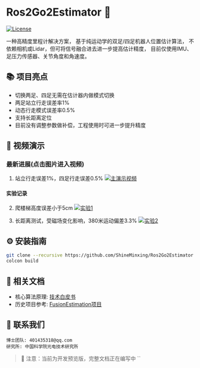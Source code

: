 # Ros2Go2Estimator 🦾
[![License](https://img.shields.io/badge/License-MIT-blue.svg)](LICENSE)

一种高精度里程计解决方案，
基于纯运动学的双足/四足机器人位置估计算法，
不依赖相机或Lidar，但可将信号融合进去进一步提高估计精度，
目前仅使用IMU、足压力传感器、关节角度和角速度。

## 📚 项目亮点
- 切换两足、四足无需在估计器内做模式切换
- 两足站立行走误差率1%  
- 动态行走模式误差率0.5%
- 支持长距离定位
- 目前没有调整参数做补偿，工程使用时可进一步提升精度

## 🎥 视频演示
### 最新进展(点击图片进入视频)
1. 站立行走误差1%，四足行走误差0.5%
[![主演示视频](https://i1.hdslb.com/bfs/archive/10e501bc7a93c77c1c3f41f163526b630b0afa3f.jpg)](https://www.bilibili.com/video/BV18Q9JYEEdn/)

#### 实验记录
2. 爬楼梯高度误差小于5cm
[![实验1](https://i0.hdslb.com/bfs/archive/c469a3dd37522f6b7dcdbdbb2c135be599eefa7b.jpg)](https://www.bilibili.com/video/BV1VV9ZYZEcH/)

3. 长距离测试，受磁场变化影响，380米运动偏差3.3%
[![实验2](https://i0.hdslb.com/bfs/archive/481731d2db755bbe087f44aeb3f48db29c159ada.jpg)](https://www.bilibili.com/video/BV1BhRAYDEsV/)

## ⚙️ 安装指南
```bash
git clone --recursive https://github.com/ShineMinxing/Ros2Go2Estimator.git
colcon build
```

## 📄 相关文档
- 核心算法原理: [技术白皮书](https://github.com/ShineMinxing/FusionEstimation.git)
- 历史项目参考: [FusionEstimation项目](https://github.com/ShineMinxing/FusionEstimation.git)

## 📧 联系我们
``` 
博士团队: 401435318@qq.com  
研究所: 中国科学院光电技术研究所
```

> 📌 注意：当前为开发预览版，完整文档正在编写中
``